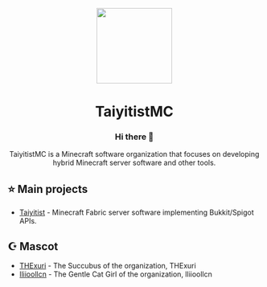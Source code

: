 <p align="center">
  <img height="150px"
    src="https://avatars.githubusercontent.com/u/219121060?s=400&u=e5ae74f1f09edb2a6c7f8ab6cd3a09b1e5d99e3a&v=4"
  />     
  <h1 align="center">TaiyitistMC</h1>
</p>

<h3 align="center">Hi there 👋</h3>
<p align="center">TaiyitistMC is a Minecraft software organization that focuses on developing hybrid Minecraft server software and other tools.</p>


## :star: Main projects
- [Taiyitist](https://github.com/TaiyitistMC/Taiyitist) - Minecraft Fabric server software implementing Bukkit/Spigot APIs.

## ☪️  Mascot
- [THExuri](https://github.com/THExuri) - The Succubus of the organization, THExuri
- [lliioollcn]((https://github.com/lliioollcn)) - The Gentle Cat Girl of the organization, lliioollcn

